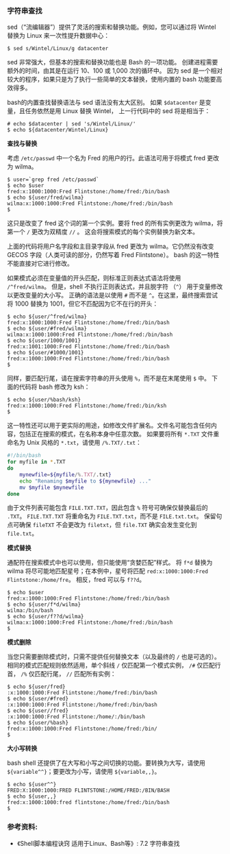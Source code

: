 ### 字符串查找

sed（“流编辑器”）提供了灵活的搜索和替换功能。例如，您可以通过将 Wintel 替换为 Linux 来一次性提升数据中心：

```
$ sed s/Wintel/Linux/g datacenter
```

sed 非常强大，但基本的搜索和替换功能也是 Bash 的一项功能。
创建进程需要额外的时间，由其是在运行 10、100 或 1,000 次的循环中。
因为 sed 是一个相对较大的程序，如果只是为了执行一些简单的文本替换，使用内置的 bash 功能要高效得多。

bash的内置查找替换语法与 sed 语法没有太大区别。
如果 `$datacenter` 是变量，且任务依然是用 Linux 替换 Wintel，
上一行代码中的 sed 将是相当于：

```
# echo $datacenter | sed 's/Wintel/Linux/'
$ echo ${datacenter/Wintel/Linux}
```

**查找与替换**

考虑 `/etc/passwd` 中一个名为 Fred 的用户的行。此语法可用于将模式 fred 更改为 wilma。

```
$ user=`grep fred /etc/passwd`
$ echo $user
fred:x:1000:1000:Fred Flintstone:/home/fred:/bin/bash
$ echo ${user/fred/wilma}
wilma:x:1000:1000:Fred Flintstone:/home/fred:/bin/bash
$
```

这只是改变了 fred 这个词的第一个实例。要将 fred 的所有实例更改为 wilma，将第一个 `/` 更改为双精度 `//` 。
这会将搜索模式的每个实例替换为新文本。

上面的代码将用户名字段和主目录字段从 fred 更改为 wilma。它仍然没有改变 GECOS 字段（人类可读的部分，仍然写着 Fred Flintstone）。
bash 的这一特性不能直接对它进行修改。

如果模式必须在变量值的开头匹配，则标准正则表达式语法将使用 `/^fred/wilma`。
但是，shell 不执行正则表达式，并且脱字符 （`^`） 用于变量修改以更改变量的大小写。
正确的语法是以使用 `#` 而不是 `^`。在这里，最终搜索尝试将 1000 替换为 1001，但它不匹配因为它不在行的开头：

```
$ echo ${user/^fred/wilma}
fred:x:1000:1000:Fred Flintstone:/home/fred:/bin/bash
$ echo ${user/#fred/wilma}
wilma:x:1000:1000:Fred Flintstone:/home/fred:/bin/bash
$ echo ${user/1000/1001}
fred:x:1001:1000:Fred Flintstone:/home/fred:/bin/bash
$ echo ${user/#1000/1001}
fred:x:1000:1000:Fred Flintstone:/home/fred:/bin/bash
$
```

同样，要匹配行尾，请在搜索字符串的开头使用 `%`，而不是在末尾使用 `$` 中。
下面的代码将 bash 修改为 ksh：

```
$ echo ${user/%bash/ksh}
fred:x:1000:1000:Fred Flintstone:/home/fred:/bin/ksh
$
```

这一特性还可以用于更实际的用途，如修改文件扩展名。文件名可能包含任何内容，包括正在搜索的模式，在名称本身中任意次数。
如果要将所有 `*.TXT` 文件重命名为 Unix 风格的 `*.txt`，请使用 `/%.TXT/.txt`：

```bash
#!/bin/bash
for myfile in *.TXT
do
    mynewfile=${myfile/%.TXT/.txt}
    echo "Renaming $myfile to ${mynewfile} ..."
    mv $myfile $mynewfile
done
```

由于文件列表可能包含 `FILE.TXT.TXT`，因此包含 `%` 符号可确保仅替换最后的 `.TXT`。
`FILE.TXT.TXT` 将重命名为 `FILE.TXT.txt`，而不是 `FILE.txt.txt`。
保留句点可确保 `fileTXT` 不会更改为 `filetxt`，但 `file.TXT` 确实会发生变化到 `file.txt`。


**模式替换**

通配符在搜索模式中也可以使用，但只能使用“贪婪匹配”样式。
将 `f*d` 替换为 wilma 将尽可能地匹配星号；在本例中，星号将匹配 `red:x:1000:1000:Fred Flintstone:/home/fre`。
相反，fred 可以与 `f??d`。

```
$ echo $user
fred:x:1000:1000:Fred Flintstone:/home/fred:/bin/bash
$ echo ${user/f*d/wilma}
wilma:/bin/bash
$ echo ${user/f??d/wilma}
wilma:x:1000:1000:Fred Flintstone:/home/fred:/bin/bash
$
```

**模式删除**

当您只需要删除模式时，只需不提供任何替换文本（以及最终的 `/` 也是可选的）。
相同的模式匹配规则依然适用，单个斜线 `/` 仅匹配第一个模式实例， `/#` 仅匹配行首， `/%` 仅匹配行尾， `//` 匹配所有实例：

```
$ echo ${user/fred}
:x:1000:1000:Fred Flintstone:/home/fred:/bin/bash
$ echo ${user/#fred}
:x:1000:1000:Fred Flintstone:/home/fred:/bin/bash
$ echo ${user//fred}
:x:1000:1000:Fred Flintstone:/home/:/bin/bash
$ echo ${user/%bash}
fred:x:1000:1000:Fred Flintstone:/home/fred:/bin/
$
```

**大小写转换**

bash shell 还提供了在大写和小写之间切换的功能。要转换为大写，请使用 `${variable^^}`；要更改为小写，请使用 `${variable,,}`。

```
$ echo ${user^^}
FRED:X:1000:1000:FRED FLINTSTONE:/HOME/FRED:/BIN/BASH
$ echo ${user,,}
fred:x:1000:1000:fred flintstone:/home/fred:/bin/bash
$
```


### 参考资料:
- 《Shell脚本编程诀窍 适用于Linux、Bash等》: 7.2 字符串查找

